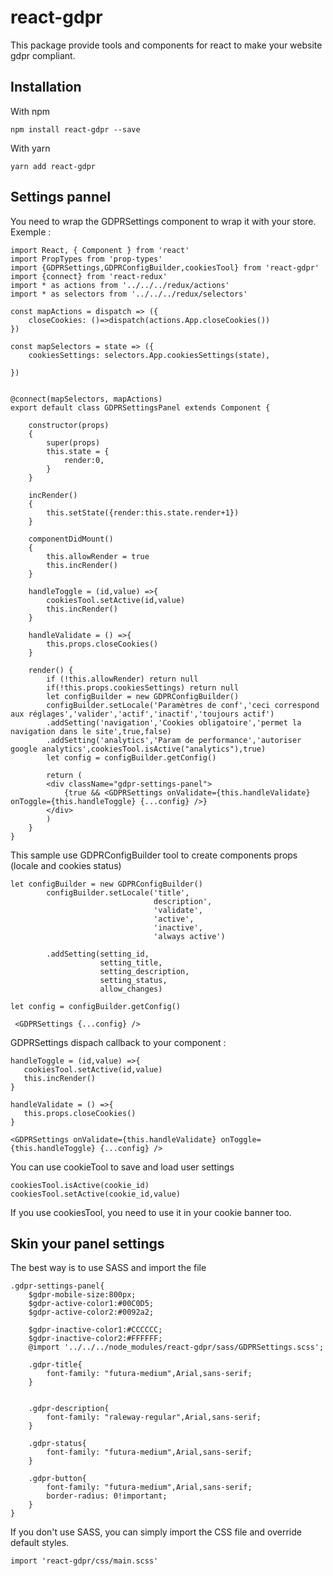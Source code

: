 # react-gdpr
This package provide tools and components for react to make your website gdpr compliant.
## Installation
With npm
```
npm install react-gdpr --save
```
With yarn
```
yarn add react-gdpr
```
## Settings pannel 
You need to wrap the GDPRSettings component to wrap it with your store.
Exemple :
```
import React, { Component } from 'react'
import PropTypes from 'prop-types'
import {GDPRSettings,GDPRConfigBuilder,cookiesTool} from 'react-gdpr'
import {connect} from 'react-redux'
import * as actions from '../../../redux/actions'
import * as selectors from '../../../redux/selectors'

const mapActions = dispatch => ({
    closeCookies: ()=>dispatch(actions.App.closeCookies())
})

const mapSelectors = state => ({
    cookiesSettings: selectors.App.cookiesSettings(state),
   
})


@connect(mapSelectors, mapActions)
export default class GDPRSettingsPanel extends Component {

    constructor(props)
    {
        super(props)
        this.state = {
            render:0,
        }
    }

    incRender()
    {
        this.setState({render:this.state.render+1})
    }

    componentDidMount()
    {
        this.allowRender = true
        this.incRender()
    }

    handleToggle = (id,value) =>{
        cookiesTool.setActive(id,value)
        this.incRender()
    }

    handleValidate = () =>{
        this.props.closeCookies()
    }

    render() {
        if (!this.allowRender) return null
        if(!this.props.cookiesSettings) return null
        let configBuilder = new GDPRConfigBuilder()
        configBuilder.setLocale('Paramètres de conf','ceci correspond aux réglages','valider','actif','inactif','toujours actif')
        .addSetting('navigation','Cookies obligatoire','permet la navigation dans le site',true,false)
        .addSetting('analytics','Param de performance','autoriser google analytics',cookiesTool.isActive("analytics"),true)
        let config = configBuilder.getConfig()

        return (
        <div className="gdpr-settings-panel">
            {true && <GDPRSettings onValidate={this.handleValidate} onToggle={this.handleToggle} {...config} />}
        </div>
        )
    }
}
```
This sample use GDPRConfigBuilder tool to create components props (locale and cookies status)

```
let configBuilder = new GDPRConfigBuilder()
        configBuilder.setLocale('title',
                                description',
                                'validate',
                                'active',
                                'inactive',
                                'always active')

        .addSetting(setting_id,
                    setting_title,
                    setting_description,
                    setting_status,
                    allow_changes)

let config = configBuilder.getConfig()

 <GDPRSettings {...config} />
 ```
GDPRSettings dispach callback to your component :
 ```
handleToggle = (id,value) =>{
    cookiesTool.setActive(id,value)
    this.incRender()
}

handleValidate = () =>{
    this.props.closeCookies()
}

<GDPRSettings onValidate={this.handleValidate} onToggle={this.handleToggle} {...config} />
```

You can use cookieTool to save and load user settings 
```
cookiesTool.isActive(cookie_id)
cookiesTool.setActive(cookie_id,value)
```

If you use cookiesTool, you need to use it in your cookie banner too.


## Skin your panel settings 
The best way is to use SASS and import the file 
```
.gdpr-settings-panel{
    $gdpr-mobile-size:800px;
    $gdpr-active-color1:#00C0D5;
    $gdpr-active-color2:#0092a2;

    $gdpr-inactive-color1:#CCCCCC;
    $gdpr-inactive-color2:#FFFFFF;
    @import '../../../node_modules/react-gdpr/sass/GDPRSettings.scss';

    .gdpr-title{
        font-family: "futura-medium",Arial,sans-serif;
    }
    
    
    .gdpr-description{
        font-family: "raleway-regular",Arial,sans-serif;
    }

    .gdpr-status{
        font-family: "futura-medium",Arial,sans-serif;
    }

    .gdpr-button{
        font-family: "futura-medium",Arial,sans-serif;
        border-radius: 0!important;
    }
}
```
If you don't use SASS, you can simply import the CSS file and override default styles.
```
import 'react-gdpr/css/main.scss'
```

